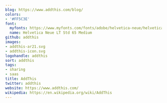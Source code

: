 ```yaml
---
blog: https://www.addthis.com/blog/
colors:
- '#FF5C3E'
font:
  myfonts: https://www.myfonts.com/fonts/adobe/helvetica-neue/helveticaneue-medium/
  name: Helvetica Neue LT Std 65 Medium
github: addthis
images:
- addthis-ar21.svg
- addthis-icon.svg
logohandle: addthis
sort: addthis
tags:
- sharing
- saas
title: AddThis
twitter: addthis
website: https://www.addthis.com/
wikipedia: https://en.wikipedia.org/wiki/AddThis
---
```

